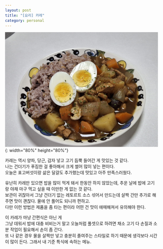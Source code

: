 ```yaml
---
layout: post
title: "[요리] 카레"
category: personal
---
```


![curry.jpg](/assets/img/curry.jpg){: width="80%" height="80%"}

카레는 역시 양파, 당근, 감자 넣고 고기 듬뿍 들어간 게 맛있는 것 같다.\
나는 건더기가 푸짐한 걸 좋아해서 크게 썰어 많이 넣는 편이다.\
오늘은 표고버섯이랑 삶은 달걀도 추가했는데 맛있고 아주 만족스러웠다.

유난히 카레만 있으면 밥을 많이 먹게 돼서 한동안 하지 않았는데,
추운 날에 밥에 고기랑 야채 마구 먹고 싶을 때 이만한 게 없는 것 같다.\
보관이 귀찮아서 그냥 건더기 없는 레토르트 소스 섞어서 만드는데
살짝 간만 추가로 해주면 맛이 괜찮다. 물에 안 풀어도 되니까 편하고.\
다만 이런 방법은 제품을 좀 타는 편이라 어떤 건 맛이 애매해져서 유의해야 한다.

이 카레가 마냥 간편식은 아닌 게\
그냥 데워서 밥에 대충 비비는거 말고 오늘처럼 풀셋으로 하려면
채소 고기 다 손질과 소분 작업이 필요해서 손이 좀 간다.\
또 나 같은 경우 물을 살짝만 넣고 충분히 졸여주는 스타일로 하기 때문에
생각보다 시간이 많이 든다. 그래서 내 기준 특식에 속하는 메뉴.